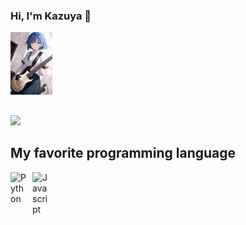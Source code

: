 ### Hi, I'm Kazuya 👋

<!--
**Kazuya-X/Kazuya-X** is a ✨ _special_ ✨ repository because its `README.md` (this file) appears on your GitHub profile.

Here are some ideas to get you started:

- 🔭 I’m currently working on ...
- 🌱 I’m currently learning ...
- 👯 I’m looking to collaborate on ...
- 🤔 I’m looking for help with ...
- 💬 Ask me about ...
- 📫 How to reach me: ...
- 😄 Pronouns: ...
- ⚡ Fun fact: ...
-->
<code><img height="100" src="FB_IMG_1708869169639.jpg"/>
</code>

## 

<code><img src="https://media1.tenor.com/m/XW8AKTDrh8oAAAAC/bocchi-the-rock-ryo.gif"></code>
## My favorite programming language

<img align="left" alt="Python" width="25px" src="https://upload.wikimedia.org/wikipedia/commons/thumb/c/c3/Python-logo-notext.svg/110px-Python-logo-notext.svg.png?20100317150552" style="padding-right:10px;">
<img align="left" alt="Javascript" width="25" src="https://upload.wikimedia.org/wikipedia/commons/9/99/Unofficial_JavaScript_logo_2.svg" style="padding-right:10px;"/>
<br/>



